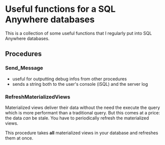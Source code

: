 # Useful functions for a SQL Anywhere databases

This is a collection of some useful functions that I regularly put into SQL Anywhere databases.


## Procedures

### Send_Message

- useful for outputting debug infos from other procedures
- sends a string both to the user's console (iSQL) and the server log

### RefreshMaterializedViews

Materialized views deliver their data without the need the execute the query which is more performant than a traditional query. But this comes at a price: the data *can* be stale. You have to periodically refresh the materialized views.

This procedure takes **all** materialized views in your database and refreshes them at once.  
